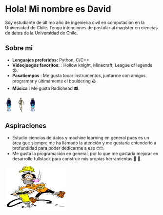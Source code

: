 # Hola! Mi nombre es David


Soy estudiante de último año de ingeniería civil en computación en la Universidad de Chile. Tengo intenciones de postular al magíster en ciencias de datos de la Universidad de Chile.

## Sobre mi

- **Lenguajes preferidos:** Python, C/C++
- **Videojuegos favoritos:** : Hollow knight, Minecraft, League of legends 😨.
- **Pasatiempos** : Me gusta tocar instrumentos, juntarme con amigos. programar y últimamente el bouldering 🪨
- **Música** : Me gusta Radiohead 📻.

<p>
<img src="images\21.gif" width="25" height="50" style="display: inline-block; margin-right: 10px;"/>
<img src="images\10.gif" width="25" height="50" style="display: inline-block; margin-right: 10px;" />
<img src="images\21.gif" width="25" height="50" style="display: inline-block;"/>
<p>

## Aspiraciones

- Estudio ciencias de datos y machine learning en general pues es un área que siempre me ha llamado la atención y me gustaría entenderlo a profundidad para poder dedicarme a eso 🤓🤓. 
- Me gusta la programación en general, por lo que me gustaría mejorar en desarrollo fullstack para construir mis propias herramientas 🤪 🤪.

![]()
<img src="images\4.gif" width="200" height="150" />
